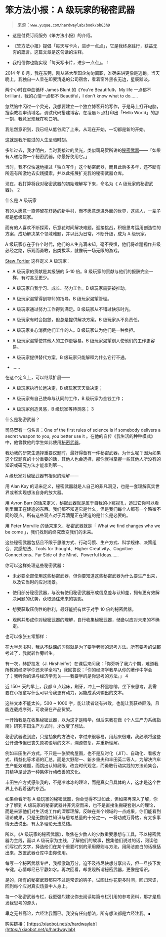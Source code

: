 # 笨方法小报：A 级玩家的秘密武器

> 来源：[`www.yuque.com/hardwaylab/book/ob83h9`](https://www.yuque.com/hardwaylab/book/ob83h9)

<ne-quote id="u071c53eb" data-lake-id="u071c53eb">

+   这是付费订阅服务《笨方法小报》的介绍。 

+   《笨方法小报》提倡「每天写卡片，进步一点点」，它是我终身践行，获益无穷的箴言。这篇文章是这句话的注释。 

+   我相信你也能实现「每天写卡片，进步一点点」。</ne-quote> <ne-h2 id="d3GJk" data-lake-id="d3GJk"><ne-heading-ext><ne-heading-anchor></ne-heading-anchor><ne-heading-fold></ne-heading-fold></ne-heading-ext><ne-heading-content>1</ne-heading-content></ne-h2> 

2014 年 8 月，我在东莞，刚从某大型国企匆匆离职，准确来讲更像是逃跑。当天晚上，我独自一人呆在即要清退的公司宿舍，看着窗外黑夜无边，星辰黯淡。 

两个小时在单曲循环 James Blunt 的《You're Beautiful》，My life 一点都不 brilliant，我的心情一点都不 Beautiful，I don't know what to do…… 

忽然脑中闪过一个灵光，我想要建立一个独立博客开始写作，于是马上打开电脑，搜索教程申请域名，调试代码搭建博客，在凌晨 5 点打印出「Hello World」的那一刻，我竟发现我在吹口哨。 

我忽然意识到，我已经从低谷爬了上来，从现在开始，一切都是新的开始。 

这就是我所度过的人生至暗时刻。 

多年过去，我才明白，当时我接过的灵光，类似司马贺所讲的[秘密武器](http://www.mesule.com/2016/06/SimonLearn)——「如果有人递给你一个秘密武器，你最好使用它。」 

当时，我不仅快速地接过「独立写作」这个秘密武器，而且此后多多年，还不断有所逼有所激地去实践摸索，并以此拓展扩充我的秘密武器仓库。 

现在，我打算将我对秘密武器的初始理解写下来，命名为《 A 级玩家的秘密武器》。 <ne-h2 id="MqEDy" data-lake-id="MqEDy"><ne-heading-ext><ne-heading-anchor></ne-heading-anchor><ne-heading-fold></ne-heading-fold></ne-heading-ext><ne-heading-content>2</ne-heading-content></ne-h2> 

什么是 A 级玩家 

有的人愿意一直停留在舒适的新手村，而不愿意走进外面的世界，这些人，一辈子都是低级玩家。 

而有的人喜欢不断探索，乐意花时间解决难题，迎接挑战，积极思考运用创造性的方案，成功解决某个领域难题，并以此为日常，不断升级，成为 A 级玩家。 

A 级玩家存在于各个时代，他们的人生充满未知，毫不畏惧，他们将难题视作升级必经之路，乐观而勇敢，出类拔萃，就像玩一场无限的游戏。 

[Stew Fortier](https://stewfortier.com/a-player-b-player/) 这样定义 A 级玩家： 

+   A 级玩家的贡献是其报酬的 5-10 倍。B 级玩家的贡献与他们的报酬完全一样，有时甚至更少。 

+   A 级玩家自我学习、成长、努力工作。B 级玩家需要被推动。 

+   A 级玩家渴望得到导师的指导。B 级玩家渴望管理。 

+   A 级玩家通过努力工作得到满足。B 级玩家从不错过快乐时光。 

+   A 级玩家有时会抱怨，但总是提供解决方案。B 级玩家从不负责任。 

+   A 级玩家关心消费他们工作的人。B 级玩家认为他们是一种负担。 

+   A 级玩家渴望使其他人的工作更容易。B 级玩家渴望别人使他们的工作更容易。 

+   A 级玩家提供替代方案。B 级玩家只能解释为什么它行不通。 

+   …… 

在这个定义上，可以继续扩展—— 

+   A 级玩家执行长远决定，B 级玩家天天做决定； 

+   A 级玩家有自己使命与认同的工作，B 级玩家为金钱工作； 

+   A 级玩家创造灵感，B 级玩家等待灵感； <ne-h2 id="FFvWw" data-lake-id="FFvWw"><ne-heading-ext><ne-heading-anchor></ne-heading-anchor><ne-heading-fold></ne-heading-fold></ne-heading-ext><ne-heading-content>3</ne-heading-content></ne-h2> 

什么是秘密武器？ 

司马贺有一句名言：One of the first rules of science is if somebody delivers a secret weapon to you, you better use it 。在他的自传《我生活的种种模式》中，他曾教他的学生如此使用[秘密武器](https://www.cnfeat.com/blog/2016/12/13/BestVSGood/)。 

我劝我的研究生选择重要议题时，最好得备有一件秘密武器。为什么呢？因为如果这个议题真的十分重要的话，其他人也会选择，那你就得掌握一些其他人所没有的知识或研究方法才能拿到第一。 

A 级玩家对秘密武器有相似的理解—— 

用 Alan Kay 的话来定义，秘密武器就是人自己的非凡洞见，也是一套理解真实世界或者实现想法自身的放大器。 

用 Avron Barr 的话来定义，秘密武器就是属于自我的小窥视孔，透过它你可以看到里面正在建造的东西。我们都不知道它是什么，但是我们每个人都有一个略微不同的观点。所有这些观点对于弄清楚正在建造的是什么是必要的。 

用 Peter Morville 的话来定义，秘密武器就是「 What we find changes who we be come 」，我们找到的终究改变我们的未来。 

这些秘密武器包括且不限于思维方式、行动习惯、生产方式、科学规律、决策组合、灵感想法、Tools for thought、Higher Creativity、Cognitive Connections、Far Side of the Mind、Powerful Ideas…… 

你可以这样处理这些秘密武器： 

+   未必要全部使用这些秘密武器，但你要知道这些秘密武器为什么要生产出来，以及它当时的应对场景。 

+   使用部分秘密武器，与没有使用秘密武器形成信息差与认知差，拥有更有效解决问题的优势，获取通往未来的钥匙。 

+   想要获取压倒性的胜利，最好能拥有优于对手 10 倍的秘密武器。 

+   观察并形成你对秘密武器的理解，自行收集秘密武器，储备以应对未来的不确定。 

也可以像张五常那样： <ne-quote id="u1f61de06" data-lake-id="u1f61de06">

在大学念书时，我从不缺课的习惯就是为了要学老师的思考方法。所有要考的试都考过了，我就转作旁听生。 

有一次，赫舒拉发（J. Hirshleifer）在课后来问我：「你旁听了我六个期，难道我所教的经济学你还未学全吗?」我回答说：「你的经济学我早从你的著作中学会了；我听你的课与经济学无关——我要学的是你思考的方法。」</ne-quote> <ne-h2 id="c1lPQ" data-lake-id="c1lPQ"><ne-heading-ext><ne-heading-anchor></ne-heading-anchor><ne-heading-fold></ne-heading-fold></ne-heading-ext><ne-heading-content>4</ne-heading-content></ne-h2> 

近 150+ 天的早上，我都 6 点起床，刷牙，冲上一杯黑咖啡，坐下来思考，我需要在小报童写什么可以令我更有动力，另能成系列输出的文本。 

这些文本不能太长，500 ~ 1000 字，能让读者饶有兴致，也能让我获益匪浅，且能连载成序列，可收录在产品货架。 

一开始我是在收集秘密武器，以为这才是精华，但后来我在做《个人生产力系统指南》研究丰田生产方式时，才改变了想法。 

秘密武器说到底，只是抽象的方法论，拿过来很容易，用起来很难，我必须将这些公开流传但已丧失原初语境的文本，溯源恢复，并重新理解。 

例如丰田生产方式，不只是一张架构屋图，也不是及时化（JIT）、自动化、看板方式、精益化等术语的汇总，而是大野耐一、新乡重夫和丰田英二等人，为解决汽车生产低效难题，而跳出认知局限，改变时代观念，而勇敢行动实践的方法论集合，其精华是营造一种集体行动改善的文化。 

丰田生产方式感染我的，不是冷冰冰的理论，而是真实且具体的人，这才是这个世界上令我着迷的东西。 

如果单看所有 A 级玩家的秘密武器，你会觉得不过如此，但如果再深入了解，你才了解到 A 级玩家的秘密武器并非凭空而来，也不是直接生搬硬套别人的理论，而是来源他们对生活或工作的深厚理解，反映在某个领域的一点成果，你们能看到理论成果，只是无数隐性知识与思考总量的十分之一，一将功成万骨枯，有太多事情无法说出，有太多理论无法总结。 

所以，《A 级玩家的秘密武器》，聚焦在少数人的少数重要思想与工具，不以秘密武器为主线，而以 A 级玩家为主线，了解他们的故事，搜集他们说过的话，阅读他们写过的文字，择选他们在某个重要时刻的采用原则与方法，用简洁直白的话概括出来，放置武器仓库中由你使用。 

每写一个秘密武器专栏，我都激动万分，迫不及待尽快想分享出去，但一旦按下发布键，心情却经已平静如水。再次回看，却发现所谓秘密武器，更像是常识。 

是的，所有的秘密武器都只不过是常识的钩子，试图让你花更多时间，回归常识，回到每个应对真实场景中人身上。 

每一个秘密武器专栏，我更强烈建议你去阅读每篇专栏引用的参考资料，那才是启发我思考的源头， 

卑之无甚高论，六经注我而已。我没有任何想法，所有想法都是六经注我。∎ 

购买链接：[https://xiaobot.net/p/hardwaylab](https://xiaobot.net/p/hardwaylab) 

<ne-card data-card-name="image" data-card-type="inline" id="ua323cdf9" data-event-boundary="card" class="ne-spacing-all"></ne-card>
